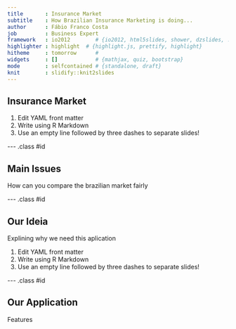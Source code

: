 ```yaml
---
title       : Insurance Market
subtitle    : How Brazilian Insurance Marketing is doing... 
author      : Fábio Franco Costa
job         : Business Expert
framework   : io2012        # {io2012, html5slides, shower, dzslides, ...}
highlighter : highlight  # {highlight.js, prettify, highlight}
hitheme     : tomorrow      # 
widgets     : []            # {mathjax, quiz, bootstrap}
mode        : selfcontained # {standalone, draft}
knit        : slidify::knit2slides
---
```


## Insurance Market

1. Edit YAML front matter
2. Write using R Markdown
3. Use an empty line followed by three dashes to separate slides!

--- .class #id 

## Main Issues

How can you compare the brazilian market fairly

--- .class #id 

## Our Ideia

Explining why we need this aplication
1. Edit YAML front matter
2. Write using R Markdown
3. Use an empty line followed by three dashes to separate slides!

--- .class #id 

## Our Application

Features
